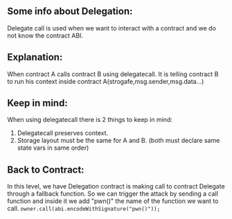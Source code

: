## Some info about Delegation:
Delegate call is used when we want to interact with a contract and we do not know the contract ABI.
## Explanation:
When contract A calls contract B using delegatecall. It is telling contract B to run his context inside contract A(strogafe,msg.sender,msg.data...)
## Keep in mind:
When using delegatecall there is 2 things to keep in mind:
1. Delegatecall preserves context.
2. Storage layout must be the same for A and B. (both must declare same state vars in same order)

## Back to Contract:
In this level, we have Delegation contract is making call to contract Delegate through a fallback function.
So we can trigger the attack by sending a call function and inside it we add "pwn()" the name of the function we want to call.
``` owner.call(abi.encodeWithSignature("pwn()")); ```